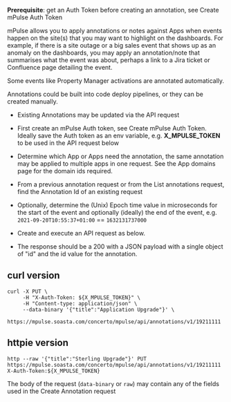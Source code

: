 **Prerequisite**: get an Auth Token before creating an annotation, see Create mPulse Auth Token

mPulse allows you to apply annotations or notes against Apps when events happen on the site(s) that you may want to highlight on the dashboards. For example, if there is a site outage or a big sales event that shows up as an anomaly on the dashboards, you may apply an annotation/note that summarises what the event was about, perhaps a link to a Jira ticket or Confluence page detailing the event.

Some events like Property Manager activations are annotated automatically.

Annotations could be built into code deploy pipelines, or they can be created manually.

- Existing Annotations may be updated via the API request

- First create an mPulse Auth token, see Create mPulse Auth Token. Ideally save the Auth token as an env variable, e.g. **X_MPULSE_TOKEN** to be used in the API request below

- Determine which App or Apps need the annotation, the same annotation may be applied to multiple apps in one request. See the App domains page for the domain ids required.

- From a previous annotation request or from the List annotations request, find the Annotation Id of an existing request

- Optionally, determine the (Unix) Epoch time value in microseconds for the start of the event and optionally (ideally) the end of the event, e.g. `2021-09-20T10:55:37+01:00` == `1632131737000`

- Create and execute an API request as below.

- The response should be a 200 with a JSON payload with a single object of "id" and the id value for the annotation.

## curl version
```
curl -X PUT \
     -H "X-Auth-Token: ${X_MPULSE_TOKEN}" \
     -H "Content-type: application/json" \
     --data-binary '{"title":"Application Upgrade"}' \
     https://mpulse.soasta.com/concerto/mpulse/api/annotations/v1/19211111
```


## httpie version
```
http --raw '{"title":"Sterling Upgrade"}' PUT https://mpulse.soasta.com/concerto/mpulse/api/annotations/v1/19211111 X-Auth-Token:${X_MPULSE_TOKEN}

```

The body of the request (`data-binary` or `raw`) may contain any of the fields used in the Create Annotation request

